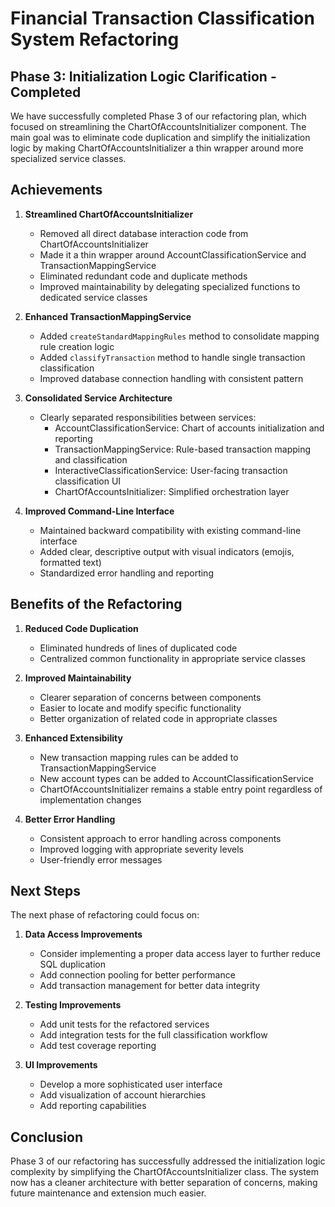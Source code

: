# Financial Transaction Classification System Refactoring

## Phase 3: Initialization Logic Clarification - Completed

We have successfully completed Phase 3 of our refactoring plan, which focused on streamlining the ChartOfAccountsInitializer component. The main goal was to eliminate code duplication and simplify the initialization logic by making ChartOfAccountsInitializer a thin wrapper around more specialized service classes.

## Achievements

1. **Streamlined ChartOfAccountsInitializer**
   - Removed all direct database interaction code from ChartOfAccountsInitializer
   - Made it a thin wrapper around AccountClassificationService and TransactionMappingService
   - Eliminated redundant code and duplicate methods
   - Improved maintainability by delegating specialized functions to dedicated service classes

2. **Enhanced TransactionMappingService**
   - Added `createStandardMappingRules` method to consolidate mapping rule creation logic
   - Added `classifyTransaction` method to handle single transaction classification
   - Improved database connection handling with consistent pattern

3. **Consolidated Service Architecture**
   - Clearly separated responsibilities between services:
     - AccountClassificationService: Chart of accounts initialization and reporting
     - TransactionMappingService: Rule-based transaction mapping and classification
     - InteractiveClassificationService: User-facing transaction classification UI
     - ChartOfAccountsInitializer: Simplified orchestration layer

4. **Improved Command-Line Interface**
   - Maintained backward compatibility with existing command-line interface
   - Added clear, descriptive output with visual indicators (emojis, formatted text)
   - Standardized error handling and reporting

## Benefits of the Refactoring

1. **Reduced Code Duplication**
   - Eliminated hundreds of lines of duplicated code
   - Centralized common functionality in appropriate service classes

2. **Improved Maintainability**
   - Clearer separation of concerns between components
   - Easier to locate and modify specific functionality
   - Better organization of related code in appropriate classes

3. **Enhanced Extensibility**
   - New transaction mapping rules can be added to TransactionMappingService
   - New account types can be added to AccountClassificationService
   - ChartOfAccountsInitializer remains a stable entry point regardless of implementation changes

4. **Better Error Handling**
   - Consistent approach to error handling across components
   - Improved logging with appropriate severity levels
   - User-friendly error messages

## Next Steps

The next phase of refactoring could focus on:

1. **Data Access Improvements**
   - Consider implementing a proper data access layer to further reduce SQL duplication
   - Add connection pooling for better performance
   - Add transaction management for better data integrity

2. **Testing Improvements**
   - Add unit tests for the refactored services
   - Add integration tests for the full classification workflow
   - Add test coverage reporting

3. **UI Improvements**
   - Develop a more sophisticated user interface
   - Add visualization of account hierarchies
   - Add reporting capabilities

## Conclusion

Phase 3 of our refactoring has successfully addressed the initialization logic complexity by simplifying the ChartOfAccountsInitializer class. The system now has a cleaner architecture with better separation of concerns, making future maintenance and extension much easier.
